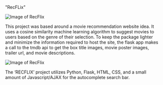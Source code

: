 "RecFLix"

![Image of RecFlix](https://i.imgur.com/UgAF0em.jpg)

This project was based around a movie recommendation website idea. It uses a cosine similarity machine learning algorithm to suggest movies to users based on the genre of their selection. To keep the package lighter and minimize the information required to host the site, the flask app makes a call to the tmdb api to get the box title images, movie poster images, trailer url, and movie descriptions.

![Image of RecFlix](https://i.imgur.com/ZkByD99.jpg)

The ‘RECFLIX’ project utilizes Python, Flask, HTML, CSS, and a small amount of Javascript/AJAX for the autocomplete search bar.
